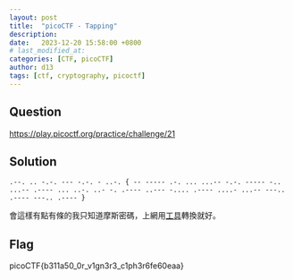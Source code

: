 ```yaml
---
layout: post
title:  "picoCTF - Tapping"
description: 
date:   2023-12-20 15:58:00 +0800
# last_modified_at:
categories: [CTF, picoCTF]
author: d13
tags: [ctf, cryptography, picoctf]
---
```


## Question

https://play.picoctf.org/practice/challenge/21

## Solution

```
.--. .. -.-. --- -.-. - ..-. { -- ----- .-. ... ...-- -.-. ----- -.. ...-- .---- ... ..-. ..- -. .---- ..--- -.... .---- ....- ...-- ---.. .---- ---.. .---- }
```

會這樣有點有條的我只知道摩斯密碼，上網用[工具](https://codepen.io/hdsbook/full/rNOBrdL)轉換就好。

## Flag

picoCTF{b311a50_0r_v1gn3r3_c1ph3r6fe60eaa}